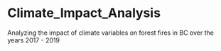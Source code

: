 # Climate_Impact_Analysis
Analyzing the impact of climate variables on forest fires in BC over the years 2017 - 2019
